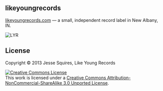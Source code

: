 ## likeyoungrecords

[likeyoungrecords.com](http://www.likeyoungrecords.com) — a small, independent record label in New Albany, IN.

![LYR](https://raw.github.com/jessesquires/likeyoungrecords/master/img/banner-big-cartel.jpg)

## License

Copyright &copy; 2013 Jesse Squires, Like Young Records

<a rel="license" href="http://creativecommons.org/licenses/by-nc-sa/3.0"><img alt="Creative Commons License" style="border-width:0" src="http://i.creativecommons.org/l/by-nc-sa/3.0/88x31.png" /></a><br />This work is licensed under a <a rel="license" href="http://creativecommons.org/licenses/by-nc-sa/3.0">Creative Commons Attribution-NonCommercial-ShareAlike 3.0 Unported License</a>.
